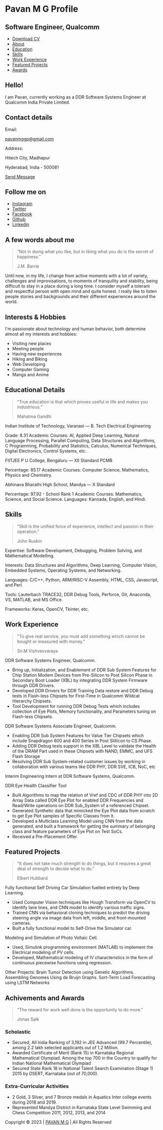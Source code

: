 Pavan M G Profile
=========

Software Engineer, Qualcomm
---------------------------

*   [Download CV](https://pavan-mg.in/assets/Pavan%20M%20G%20CV.pdf)
*   [About](https://github.com/pavan-mg/pavan-mg.github.io/new/main?readme=1#a-few-words-about-me)
*   [Education](https://github.com/pavan-mg/pavan-mg.github.io/new/main?readme=1#educational-details)
*   [Skills](https://github.com/pavan-mg/pavan-mg.github.io/new/main?readme=1#skills)
*   [Work Experience](https://github.com/pavan-mg/pavan-mg.github.io/new/main?readme=1#work-experience)
*   [Featured Projects](https://github.com/pavan-mg/pavan-mg.github.io/new/main?readme=1#featured-projects)
*   [Awards](https://github.com/pavan-mg/pavan-mg.github.io/new/main?readme=1#achivements-and-awards)

Hello!
------

I am Pavan, currently working as a DDR Software Systems Engineer at Qualcomm India Private Limited.

Contact details
---------------

Email:

pavanmggp@gmail.com

Address:

Hitech City, Madhapur

Hyderabad, India - 500081

[Send Message](mailto:pavanmggp@gmail.com)

Follow me on
------------

*   [Instagram](https://www.instagram.com/pavan.mg/ "Instagram: pavan.mg")
*   [Twitter](https://www.twitter.com/pavanm07 "X(Twitter): pavanm07")
*   [Facebook](https://www.facebook.com/pavanm07/ "Facebook: pavanm07")
*   [Github](https://www.github.com/pavan-mg "GitHub: pavan-mg")
*   [Linkedin](https://www.linkedin.com/in/pavan-mg/ "Linkedin: pavan-mg")

A few words about me
--------------------

> “Not in doing what you like, but in liking what you do is the secret of happiness.”
> 
> J.M. Barrie

Until now, in my life, I change from active moments with a lot of variety, challenges and improvisations, to moments of tranquility and stability, being difficult to stay in a place during a long time. I consider myself a tolerant and respectful person with open mind and quite honest. I really like to listen people stories and backgrounds and their different experiences around the world.

Interests & Hobbies
-------------------

I'm passionate about technology and human behavior, both determine almost all my interests and hobbies:

*   Visiting new places
*   Meeting people
*   Having new experiences
*   Hiking and Biking
*   Web Developing
*   Computer Gaming
*   Manga and Anime

Educational Details
-------------------

> “True education is that which proves useful in life and makes you industrious.”
> 
> Mahatma Gandhi

Indian Institute of Technology, Varanasi — B. Tech Electrical Engineering

Grade: 8.31 Academic Courses: AI, Applied Deep Learning, Natural Language Processing, Parallel Computing, Data Structures and Algorithms, C Programming, Probability and Statistics, Calculus, Numerical Techniques, Digital Electronics, Control Systems, etc.

FIITJEE P U College, Bengaluru — XII Standard PCMB

Percentage: 85.17 Academic Courses: Computer Science, Mathematics, Physics and Chemistry.

Abhinava Bharathi High School, Mandya — X Standard

Percentage: 97.92 - School Rank 1 Academic Courses: Mathematics, Science, and Social Science. Languages: Kannada, English, and Hindi.

Skills
------

> “Skill is the unified force of experience, intellect and passion in their operation.”
> 
> John Ruskin

Expertise: Software Development, Debugging, Problem Solving, and Mathematical Modelling.

Interests: Data Structures and Algorithms, Deep Learning, Computer Vision, Embedded Systems, Operating Systems, and Networking.

Languages: C/C++, Python, ARM/RISC-V Assembly, HTML, CSS, Javascript, and Perl.

Tools: Lauterbach TRACE32, DDR Debug Tools, Perforce, Git, Anaconda, VS, MATLAB, and MS Office.

Frameworks: Keras, OpenCV, Tkinter, etc.

Work Experience
---------------

> "To give real service, you must add something which cannot be bought or measured with money."
> 
> Sir.M.Vishvesvaraya

DDR Software Systems Engineer, Qualcomm.

*   Bring up, Initialization, and Enablement of DDR Sub System Features for Chip Station Modem Devices from Pre-Silicon to Post Silicon Phase in Secondary Boot Loader (XBL) by integrating DDR System Firmware through DDR Drivers.
*   Developed DDR Drivers for DDR Training Data restore and DDR Debug tests in Flash-less Chipsets for First-Time in Qualcomm Wildcat Hierarchy Chipsets.
*   Tool Development for running DDR Debug Tests which includes collection of Eye Plots, Memory functionality, and Parameters tuning on Flash-less Chipsets.

DDR Software Systems Associate Engineer, Qualcomm.

*   Enabling DDR Sub System Features for Value Tier Chipsets which include Snapdragon 600 and 400 Series in Post Slillicon to CS Phase.
*   Adding DDR Debug tests support in the XBL Level to validate the Health of the DRAM Part used in these Chipsets with NAND, EMMC, and UFS Flash Storage
*   Resolving DDR Sub System-related customer issues by working in collaboration with various teams like DDR PHY, DDR SVE, ICB, NoC, etc

Interim Engineering Intern at DDR Software Systems, Qualcomm.

DDR Eye Health Classifier Tool

*   Built Algorithms to map the relation of Vref and CDC of DDR PHY into 2D Array Data called DDR Eye Plot for enabled DDR Frequencies and Read/Write operations on DDR Sub\_System of a referenced Chipset.
*   Generated Synthetic data that mimicked the Eye Plot data from scratch to get Eye Plot samples of Specific Classes from it.
*   Developed a Multiclass Learning Model using CNN from the data generated, and built a framework for getting the summary of belonging class and feature parameters of Eye Plot on Test SoCs.
*   Received a Pre-Placement Offer.

Featured Projects
-----------------

> “It does not take much strength to do things, but it requires a great deal of strength to decide what to do.”
> 
> Elbert Hubbard

Fully functional Self Driving Car Simulation fuelled entirely by Deep Learning.

*   Used Computer Vision techniques like Hough Transform via OpenCV to identify lane lines, and CNN model to identify various traffic signs.
*   Trained CNN via behavioral cloning techniques to predict the driving steering angle via image data from left, middle, and front-mounted cameras.
*   Built a fully functional model to Self-Drive the Simulator car.

Modeling and Simulation of Photo Voltaic Cell.

*   Used, Simulink programming environment (MATLAB) to implement the Electrical modeling of PV cells.
*   Developed, Mathematical modeling of IV characteristics in the form of continuous piecewise functions using regression.

Other Projects: Brain Tumor Detection using Genetic Algorithms. Assembling Genomes Using de Bruijn Graphs. Sort-Term Load Forecasting using LSTM Networks

Achivements and Awards
----------------------

> "The reward for work well done is the opportunity to do more."
> 
> Jonas Salk

### Scholastic

*   Secured, All India Ranking of 3,192 in JEE Advanced (99.7 Percentile), among 2.2 lakh selected applicants out of 1.2 Million.
*   Awarded Certificate of Merit (Rank 15) in Karnataka Regional Mathematical Olympiad. Among the top 700 in the Country to qualify for Indian National Mathematical Olympiad
*   Secured State Rank 18 in National Talent Search Examination (Stage 1) 2015 by DSERT, Karnataka (out of 70,000).

### Extra-Curricular Activities

*   2 Gold, 3 Silver, and 7 Bronze medals in Aquatics Inter college events during 2018 and 2019.
*   Represented Mandya District in Karnataka State Level Swimming and Chess Competition 2011, 2012, 2013, and 2014

Copyright © 2023 | [PAVAN M G](https://github.com/pavan-mg/pavan-mg.github.io) | All Rights Reserved
